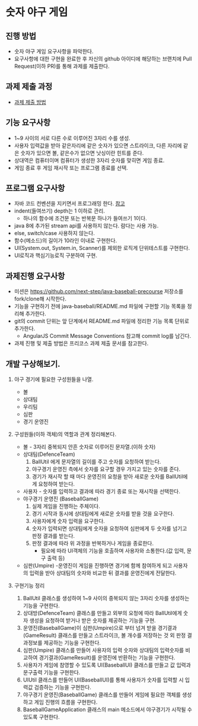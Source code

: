 # 숫자 야구 게임
## 진행 방법
* 숫자 야구 게임 요구사항을 파악한다.
* 요구사항에 대한 구현을 완료한 후 자신의 github 아이디에 해당하는 브랜치에 Pull Request(이하 PR)를 통해 과제를 제출한다.

## 과제 제출 과정
* [과제 제출 방법](https://github.com/next-step/nextstep-docs/tree/master/precourse)

## 기능 요구사항
* 1~9 사이의 서로 다른 수로 이루어진 3자리 수를 생성.
* 사용자 입력값을 받아 같은자리에 같은 숫자가 있으면 스트라이크, 다른 자리에 같은 숫자가 있으면 볼, 같은수가 없으면 낫싱이란 힌트를 준다.
* 상대역은 컴퓨터이며 컴퓨터가 생성한 3자리 숫자를 맞히면 게임 종료.
* 게임 종료 후 게임 재시작 또는 프로그램 종료를 선택.
 
## 프로그램 요구사항
* 자바 코드 컨벤션을 지키면서 프로그래밍 한다. [참고](https://naver.github.io/hackday-conventions-java/)
* indent(들여쓰기) depth는 1 이하로 관리.
    - 하나의 함수에 조건문 또는 반복문 하나가 들여쓰기 1이다.
* java 8에 추가된 stream api를 사용하지 않는다. 람다는 사용 가능.
* else, switch/case 사용하지 않는다.
* 함수(메소드)의 길이가 10라인 이내로 구현한다.
* UI(System.out, System.in, Scanner)를 제외한 로직게 단위테스트를 구현한다.
* UI로직과 핵심기능로직 구분하여 구현.
 
## 과제진행 요구사항
* 미션은 https://github.com/next-step/java-baseball-precourse 저장소를 fork/clone해 시작한다.
* 기능을 구현하기 전에 java-baseball/README.md 파일에 구현할 기능 목록을 정리해 추가한다.
* git의 commit 단위는 앞 단계에서 README.md 파일에 정리한 기능 목록 단위로 추가한다.
    - AngularJS Commit Message Conventions 참고해 commit log를 남긴다.
* 과제 진행 및 제출 방법은 프리코스 과제 제출 문서를 참고한다.
 
## 개발 구상해보기.
1. 야구 경기에 필요한 구성원들을 나열.
    * 볼
    * 상대팀
    * 우리팀
    * 심판
    * 경기 운영진
    
2. 구성원들(이하 객체)의 역할과 관계 정리해본다.
    * 볼 - 3자리 중복되지 안흔 숫자로 이루어진 문자열.(이하 숫자)
    * 상대팀(DefenceTeam)
        1. BallUtil 에게 문자열의 길이를 주고 숫자를 요청하여 받는다.
        2. 야구경기 운영진 측에서 숫자를 요구할 경우 가지고 있는 숫자를 준다.
        3. 경기가 재시작 할 때 마다 운영진의 요청을 받아 새로운 숫자를 BallUtil에게 요청하여 받는다.
    * 사용자 - 숫자를 입력하고 결과에 따라 경기 종료 또는 재시작을 선택한다. 
    * 야구경기 운영진 (BaseballGame)
        1. 실제 게임을 진행하는 주체이다. 
        2. 경기 시작과 동시에 상대팀에게 새로운 숫자를 받을 것을 요구한다. 
        3. 사용자에게 숫자 입력을 요구한다.
        4. 숫자가 입력되면 상대팀에게 숫자을 요청하여 심판에게 두 숫자를 넘기고 판정 결과를 받는다. 
        5. 판정 결과에 따라 위 과정을 반복하거나 게임을 종료한다.
            - 필요에 따라 UI객체의 기능을 호출하며 사용자와 소통한다.(값 입력, 문구 출력 등)
    * 심판(Umpire) -운영진이 게임을 진행하면 경기에 함께 참여하게 되고 사용자의 입력을 받아 상대팀의 숫자와 비교한 뒤 결과를 운영진에게 전달한다.
    
2. 구현기능 정리
    1. BallUtil 클래스를 생성하여 1~9 사이의 중복되지 않는 3자리 숫자를 생성하는 기능을 구현한다. 
    2. 상대방(DefenceTeam) 클래스를 만들고 외부의 요청에 따라 BallUtil에게 숫자 생성을 요청하여 받거나 받은 숫자를 제공하는 기능을 구현.
    3. 운영진(BaseballGame)이 심판(Umpire)으로 부터 넘겨 받을 경기결과(GameResult) 클래스를 만들고 스트라이크, 볼 개수를 저장하는 것 외 판정 결과정보를 제공하는 기능을 구현한다.
    4. 심판(Umpire) 클래스를 만들어 사용자의 입력 숫자와 상대팀의 입력숫자를 비교하여 경기결과(GameResult)를 운영진에 반환하는 기능을 구현한다.
    5. 사용자가 게임에 참영할 수 있도록 UI(BaseballUI) 클래스를 만들고 값 입력과 문구출력 기능을 구현한다.
    6. UIUtil 클래스를 만들어 UI(BaseballUI)를 통해 사용자가 숫자를 입력할 시 입력값 검증하는 기능을 구현한다.
    7. 야구경기 운영진(BaseballGame) 클래스를 만들어 게임에 필요한 객체를 생성하고 게임 진행의 흐름을 구현한다. 
    8. BaseballGameApplication 클래스의 main 메소드에서 야구경기가 시작될 수 있도록 구현한다.
